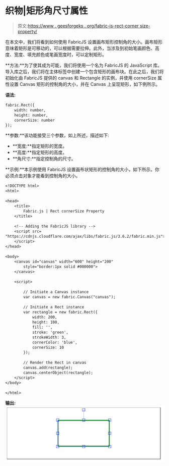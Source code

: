 # 织物|矩形角尺寸属性

> 原文:[https://www . geesforgeks . org/fabric-js-rect-corner size-property/](https://www.geeksforgeeks.org/fabric-js-rect-cornersize-property/)

在本文中，我们将看到如何使用 FabricJS 设置画布矩形控制角的大小。画布矩形意味着矩形是可移动的，可以根据需要拉伸。此外，当涉及到初始笔画颜色、高度、宽度、填充颜色或笔画宽度时，可以定制矩形。

**方法:**为了使其成为可能，我们将使用一个名为 FabricJS 的 JavaScript 库。导入库之后，我们将在主体标签中创建一个包含矩形的画布块。在此之后，我们将初始化由 FabricJS 提供的 canvas 和 Rectangle 的实例，并使用 cornerSize 属性设置 Canvas 矩形的控制角的大小，并在 Canvas 上呈现矩形，如下例所示。

**语法:**

```
fabric.Rect({
    width: number,
    height: number,
    cornerSize: number
});
```

**参数:**该功能接受三个参数，如上所述，描述如下:

*   **宽度:**指定矩形的宽度。
*   **高度:**指定矩形的高度。
*   **角尺寸:**指定控制角的尺寸。

**示例:**本示例使用 FabricJS 设置画布状矩形的控制角的大小，如下所示。你必须点击对象才能看到控制角的大小。

```
<!DOCTYPE html> 
<html> 

<head> 
    <title> 
        Fabric.js | Rect cornerSize Property
    </title> 

    <!-- Adding the FabricJS library -->
    <script src= 
"https://cdnjs.cloudflare.com/ajax/libs/fabric.js/3.6.2/fabric.min.js"> 
    </script> 
</head> 

<body> 
    <canvas id="canvas" width="600" height="200"
        style="border:1px solid #000000"> 
    </canvas> 

    <script> 

        // Initiate a Canvas instance 
        var canvas = new fabric.Canvas("canvas"); 

        // Initiate a Rect instance 
        var rectangle = new fabric.Rect({ 
            width: 200,
            height: 100,
            fill: '', 
            stroke: 'green',
            strokeWidth: 3,
            cornerColor: 'blue',
            cornerSize: 10
        }); 

        // Render the Rect in canvas 
        canvas.add(rectangle); 
        canvas.centerObject(rectangle);
    </script> 
</body> 

</html>
```

**输出:**
![](img/a73ff7f5dbc7bace3a608450c629f013.png)